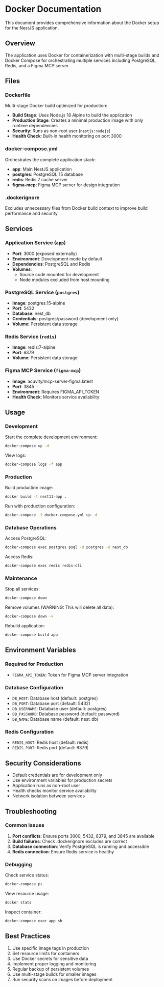 # Docker Documentation

This document provides comprehensive information about the Docker setup for the NestJS application.

## Overview

The application uses Docker for containerization with multi-stage builds and Docker Compose for orchestrating multiple services including PostgreSQL, Redis, and a Figma MCP server.

## Files

### Dockerfile

Multi-stage Docker build optimized for production:

- **Build Stage**: Uses Node.js 18 Alpine to build the application
- **Production Stage**: Creates a minimal production image with only runtime dependencies
- **Security**: Runs as non-root user (`nestjs:nodejs`)
- **Health Check**: Built-in health monitoring on port 3000

### docker-compose.yml

Orchestrates the complete application stack:

- **app**: Main NestJS application
- **postgres**: PostgreSQL 15 database
- **redis**: Redis 7 cache server
- **figma-mcp**: Figma MCP server for design integration

### .dockerignore

Excludes unnecessary files from Docker build context to improve build performance and security.

## Services

### Application Service (`app`)

- **Port**: 3000 (exposed externally)
- **Environment**: Development mode by default
- **Dependencies**: PostgreSQL and Redis
- **Volumes**: 
  - Source code mounted for development
  - Node modules excluded from host mounting

### PostgreSQL Service (`postgres`)

- **Image**: postgres:15-alpine
- **Port**: 5432
- **Database**: nest_db
- **Credentials**: postgres/password (development only)
- **Volume**: Persistent data storage

### Redis Service (`redis`)

- **Image**: redis:7-alpine
- **Port**: 6379
- **Volume**: Persistent data storage

### Figma MCP Service (`figma-mcp`)

- **Image**: acuvity/mcp-server-figma:latest
- **Port**: 3845
- **Environment**: Requires FIGMA_API_TOKEN
- **Health Check**: Monitors service availability

## Usage

### Development

Start the complete development environment:

```bash
docker-compose up -d
```

View logs:

```bash
docker-compose logs -f app
```

### Production

Build production image:

```bash
docker build -t nest11-app .
```

Run with production configuration:

```bash
docker-compose -f docker-compose.yml up -d
```

### Database Operations

Access PostgreSQL:

```bash
docker-compose exec postgres psql -U postgres -d nest_db
```

Access Redis:

```bash
docker-compose exec redis redis-cli
```

### Maintenance

Stop all services:

```bash
docker-compose down
```

Remove volumes (WARNING: This will delete all data):

```bash
docker-compose down -v
```

Rebuild application:

```bash
docker-compose build app
```

## Environment Variables

### Required for Production

- `FIGMA_API_TOKEN`: Token for Figma MCP server integration

### Database Configuration

- `DB_HOST`: Database host (default: postgres)
- `DB_PORT`: Database port (default: 5432)
- `DB_USERNAME`: Database user (default: postgres)
- `DB_PASSWORD`: Database password (default: password)
- `DB_NAME`: Database name (default: nest_db)

### Redis Configuration

- `REDIS_HOST`: Redis host (default: redis)
- `REDIS_PORT`: Redis port (default: 6379)

## Security Considerations

- Default credentials are for development only
- Use environment variables for production secrets
- Application runs as non-root user
- Health checks monitor service availability
- Network isolation between services

## Troubleshooting

### Common Issues

1. **Port conflicts**: Ensure ports 3000, 5432, 6379, and 3845 are available
2. **Build failures**: Check .dockerignore excludes are correct
3. **Database connection**: Verify PostgreSQL is running and accessible
4. **Redis connection**: Ensure Redis service is healthy

### Debugging

Check service status:

```bash
docker-compose ps
```

View resource usage:

```bash
docker stats
```

Inspect container:

```bash
docker-compose exec app sh
```

## Best Practices

1. Use specific image tags in production
2. Set resource limits for containers
3. Use Docker secrets for sensitive data
4. Implement proper logging and monitoring
5. Regular backup of persistent volumes
6. Use multi-stage builds for smaller images
7. Run security scans on images before deployment